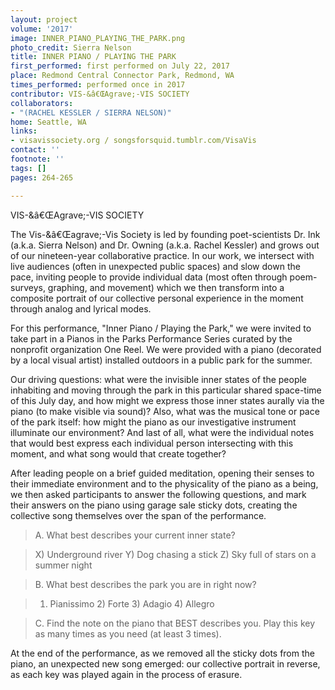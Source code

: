 ```yaml
---
layout: project
volume: '2017'
image: INNER_PIANO_PLAYING_THE_PARK.png
photo_credit: Sierra Nelson
title: INNER PIANO / PLAYING THE PARK
first_performed: first performed on July 22, 2017
place: Redmond Central Connector Park, Redmond, WA
times_performed: performed once in 2017
contributor: VIS-&â€ŒAgrave;-VIS SOCIETY
collaborators:
- "(RACHEL KESSLER / SIERRA NELSON)"
home: Seattle, WA
links:
- visavissociety.org / songsforsquid.tumblr.com/VisaVis
contact: ''
footnote: ''
tags: []
pages: 264-265

---
```


VIS-&â€ŒAgrave;-VIS SOCIETY

The Vis-&â€Œagrave;-Vis Society is led by founding poet-scientists Dr. Ink (a.k.a. Sierra Nelson) and Dr. Owning (a.k.a. Rachel Kessler) and grows out of our nineteen-year collaborative practice. In our work, we intersect with live audiences (often in unexpected public spaces) and slow down the pace, inviting people to provide individual data (most often through poem-surveys, graphing, and movement) which we then transform into a composite portrait of our collective personal experience in the moment through analog and lyrical modes.

For this performance, "Inner Piano / Playing the Park," we were invited to take part in a Pianos in the Parks Performance Series curated by the nonprofit organization One Reel. We were provided with a piano (decorated by a local visual artist) installed outdoors in a public park for the summer.

Our driving questions: what were the invisible inner states of the people inhabiting and moving through the park in this particular shared space-time of this July day, and how might we express those inner states aurally via the piano (to make visible via sound)? Also, what was the musical tone or pace of the park itself: how might the piano as our investigative instrument illuminate our environment? And last of all, what were the individual notes that would best express each individual person intersecting with this moment, and what song would that create together?

After leading people on a brief guided meditation, opening their senses to their immediate environment and to the physicality of the piano as a being, we then asked participants to answer the following questions, and mark their answers on the piano using garage sale sticky dots, creating the collective song themselves over the span of the performance.

> A. What best describes your current inner state?

> X) Underground river    Y) Dog chasing a stick    Z) Sky full of stars on a summer night

> B. What best describes the park you are in right now?

> 1) Pianissimo   2) Forte    3) Adagio    4) Allegro

> C. Find the note on the piano that BEST describes you. Play this key as many times as you need (at least 3 times).

At the end of the performance, as we removed all the sticky dots from the piano, an unexpected new song emerged: our collective portrait in reverse, as each key was played again in the process of erasure.
